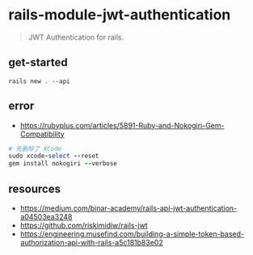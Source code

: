 # rails-module-jwt-authentication
> JWT Authentication for rails.

## get-started
```shell
rails new . --api
```

## error
- https://rubyplus.com/articles/5891-Ruby-and-Nokogiri-Gem-Compatibility

```rb
# 先删除了 XCode
sudo xcode-select --reset
gem install nokogiri --verbose
```

## resources
- https://medium.com/binar-academy/rails-api-jwt-authentication-a04503ea3248
- https://github.com/riskimidiw/rails-jwt
- https://engineering.musefind.com/building-a-simple-token-based-authorization-api-with-rails-a5c181b83e02